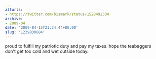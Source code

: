 ```yaml
---
alturls:
- https://twitter.com/bismark/status/1528492334
archive:
- 2009-04
date: '2009-04-15T21:24:44+00:00'
slug: '1239830684'
---
```


proud to fulfill my patriotic duty and pay my taxes. hope the teabaggers don't get too cold and wet outside today.

